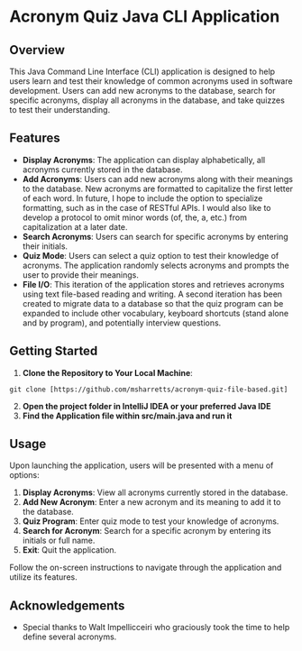 # Acronym Quiz Java CLI Application

## Overview
This Java Command Line Interface (CLI) application is designed to help users learn and test their knowledge of common acronyms used in software development. Users can add new acronyms to the database, search for specific acronyms, display all acronyms in the database, and take quizzes to test their understanding.

## Features
- **Display Acronyms**: The application can display alphabetically, all acronyms currently stored in the database.
- **Add Acronyms**: Users can add new acronyms along with their meanings to the database. New acronyms are formatted to capitalize the first letter of each word. In future, I hope to include the option to specialize formatting, such as in the case of RESTful APIs. I would also like to develop a protocol to omit minor words (of, the, a, etc.) from capitalization at a later date.
- **Search Acronyms**: Users can search for specific acronyms by entering their initials.
- **Quiz Mode**: Users can select a quiz option to test their knowledge of acronyms. The application randomly selects acronyms and prompts the user to provide their meanings.
- **File I/O**: This iteration of the application stores and retrieves acronyms using text file-based reading and writing. A second iteration has been created to migrate data to a database so that the quiz program can be expanded to include other vocabulary, keyboard shortcuts (stand alone and by program), and potentially interview questions.

## Getting Started
1. **Clone the Repository to Your Local Machine**:
```plaintext
git clone [https://github.com/msharretts/acronym-quiz-file-based.git]
```
2. **Open the project folder in IntelliJ IDEA or your preferred Java IDE**
3. **Find the Application file within src/main.java and run it**

## Usage
Upon launching the application, users will be presented with a menu of options:
1. **Display Acronyms**: View all acronyms currently stored in the database.
2. **Add New Acronym**: Enter a new acronym and its meaning to add it to the database.
3. **Quiz Program**: Enter quiz mode to test your knowledge of acronyms.
4. **Search for Acronym**: Search for a specific acronym by entering its initials or full name.
5. **Exit**: Quit the application.

Follow the on-screen instructions to navigate through the application and utilize its features.

## Acknowledgements
- Special thanks to Walt Impellicceiri who graciously took the time to help define several acronyms.
